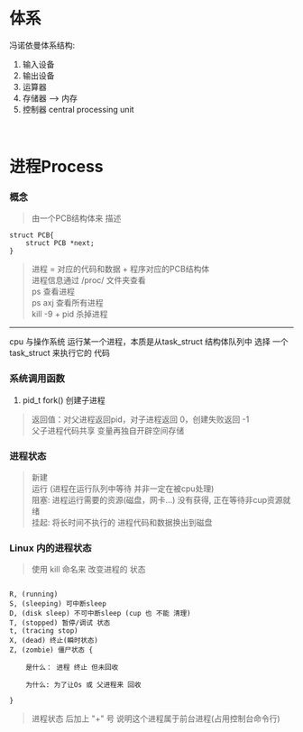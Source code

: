 # 体系

冯诺依曼体系结构: <br>
1. 输入设备    
2. 输出设备
3. 运算器
4. 存储器 --> 内存
5. 控制器 central processing unit

<br>

# 进程Process

### 概念
> 由一个PCB结构体来 描述 <br>
```c_cpp
struct PCB{
    struct PCB *next;
}
```

> 进程 = 对应的代码和数据 + 程序对应的PCB结构体 <br>
> 进程信息通过 /proc/ 文件夹查看 <br>
> ps 查看进程 <br>
> ps axj 查看所有进程 <br>
> kill -9 + pid 杀掉进程 <br>


*** 

cpu 与操作系统 运行某一个进程，本质是从task_struct 结构体队列中 选择 一个 task_struct 来执行它的 代码 <br>

### 系统调用函数
1. pid_t fork() 创建子进程
> 返回值：对父进程返回pid，对子进程返回 0，创建失败返回 -1 <br> 
> 父子进程代码共享 变量再独自开辟空间存储 <br>


### 进程状态
> 新建 <br>
> 运行 (进程在运行队列中等待 并非一定在被cpu处理) <br>
> 阻塞: 进程运行需要的资源(磁盘，网卡...) 没有获得, 正在等待非cup资源就绪 <br>
> 挂起: 将长时间不执行的 进程代码和数据换出到磁盘 <br>

### Linux 内的进程状态

> 使用 kill 命名来 改变进程的 状态

```c_cpp

R, (running)
S, (sleeping) 可中断sleep
D, (disk sleep) 不可中断sleep (cup 也 不能 清理)
T, (stopped) 暂停/调试 状态
t, (tracing stop)
X, (dead) 终止(瞬时状态)
Z, (zombie) 僵尸状态 {
    
    是什么： 进程 终止 但未回收

    为什么: 为了让Os 或 父进程来 回收

}

```
> 进程状态 后加上 "+" 号 说明这个进程属于前台进程(占用控制台命令行) <br>


